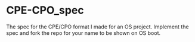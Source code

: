 # CPE-CPO_spec
The spec for the CPE/CPO format I made for an OS project. Implement the spec and fork the repo for your name to be shown on OS boot.
